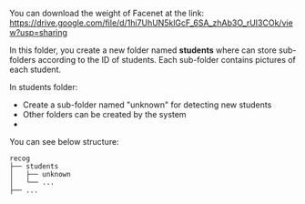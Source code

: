 You can download the weight of Facenet at the link: https://drive.google.com/file/d/1hi7UhUN5klGcF_6SA_zhAb3O_rUI3COk/view?usp=sharing

In this folder, you create a new folder named **students** where can store sub-folders according to the ID of students. Each sub-folder contains pictures of each student. 

In students folder:
+ Create a sub-folder named "unknown" for detecting new students
+ Other folders can be created by the system
+ 
You can see below structure:
```
recog
├── students
│   ├── unknown
│   └── ...
├── ...
```
